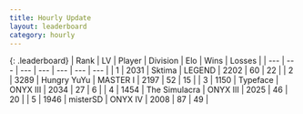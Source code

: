 ```yaml
---
title: Hourly Update
layout: leaderboard
category: hourly
---
```


{: .leaderboard}
| Rank | LV | Player | Division | Elo | Wins | Losses |
| --- | --- | --- | --- | --- | --- | --- |
| <span data-change="1">1</span> | 2031 | <span title="ID: 353063">Sktima</span> | LEGEND | <span data-change="13">2202</span> | <span data-change="2">60</span> | <span data-change="0">22</span> |
| <span data-change="-1">2</span> | 3289 | <span title="ID: 164871">Hungry YuYu</span> | MASTER I | <span data-change="0">2197</span> | <span data-change="0">52</span> | <span data-change="0">15</span> |
| <span data-change="0">3</span> | 1150 | <span title="ID: 628233">Typeface</span> | ONYX III | <span data-change="0">2034</span> | <span data-change="2">27</span> | <span data-change="1">6</span> |
| <span data-change="0">4</span> | 1454 | <span title="ID: 366840">The Simulacra</span> | ONYX III | <span data-change="0">2025</span> | <span data-change="0">46</span> | <span data-change="0">20</span> |
| <span data-change="0">5</span> | 1946 | <span title="ID: 453695">misterSD</span> | ONYX IV | <span data-change="0">2008</span> | <span data-change="0">87</span> | <span data-change="0">49</span> |